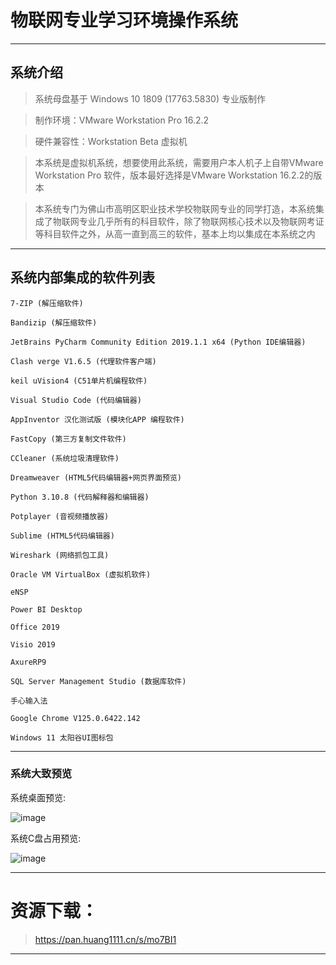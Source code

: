 # 物联网专业学习环境操作系统

------------------------

## 系统介绍

> 系统母盘基于 Windows 10 1809 (17763.5830) 专业版制作

> 制作环境：VMware Workstation Pro 16.2.2

> 硬件兼容性：Workstation Beta 虚拟机

> 本系统是虚拟机系统，想要使用此系统，需要用户本人机子上自带VMware Workstation Pro 软件，版本最好选择是VMware Workstation 16.2.2的版本

> 本系统专门为佛山市高明区职业技术学校物联网专业的同学打造，本系统集成了物联网专业几乎所有的科目软件，除了物联网核心技术以及物联网考证等科目软件之外，从高一直到高三的软件，基本上均以集成在本系统之内

------------------------

## 系统内部集成的软件列表

    7-ZIP (解压缩软件)

    Bandizip (解压缩软件)

    JetBrains PyCharm Community Edition 2019.1.1 x64 (Python IDE编辑器)

    Clash verge V1.6.5 (代理软件客户端)

    keil uVision4 (C51单片机编程软件)

    Visual Studio Code (代码编辑器)

    AppInventor 汉化测试版 (模块化APP 编程软件)

    FastCopy (第三方复制文件软件)

    CCleaner (系统垃圾清理软件)

    Dreamweaver (HTML5代码编辑器+网页界面预览)

    Python 3.10.8 (代码解释器和编辑器)

    Potplayer (音视频播放器)

    Sublime (HTML5代码编辑器)

    Wireshark (网络抓包工具)

    Oracle VM VirtualBox (虚拟机软件)

    eNSP 

    Power BI Desktop

    Office 2019

    Visio 2019

    AxureRP9

    SQL Server Management Studio (数据库软件)

    手心输入法

    Google Chrome V125.0.6422.142

    Windows 11 太阳谷UI图标包

------------------------

### 系统大致预览

系统桌面预览:

![image](/img/物联网专业学习环境专用系统/3.png)

系统C盘占用预览:

![image](/img/物联网专业学习环境专用系统/4.png)

------------------------

# 资源下载：

> https://pan.huang1111.cn/s/mo7BI1

------------------------
